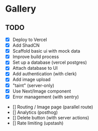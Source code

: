 # Gallery

## TODO

- [x] Deploy to Vercel
- [x] Add ShadCN
- [x] Scaffold basic ui with mock data
- [x] Improve build process
- [x] Set up a database (vercel postgres)
- [x] Attach database to UI
- [x] Add authentication (with clerk)
- [x] Add image upload
- [x] "taint" (server-only)
- [x] Use Next/Image component
- [x] Error management (with sentry)
- [] Routing / Image page (parallel route)
- [] Analytics (posthog)
- [] Delete button (with server actions)
- [] Rate limiting (upstash)
